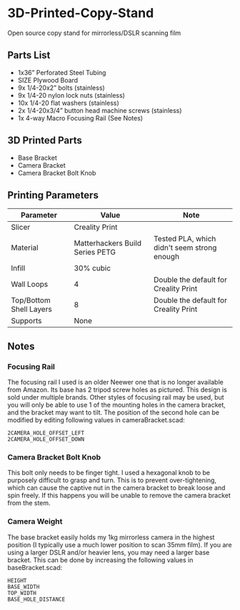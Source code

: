 # 3D-Printed-Copy-Stand
Open source copy stand for mirrorless/DSLR scanning film

## Parts List
- 1x36” Perforated Steel Tubing
- SIZE Plywood Board
- 9x 1/4-20x2” bolts (stainless)
- 9x 1/4-20 nylon lock nuts (stainless)
- 10x 1/4-20 flat washers (stainless)
- 2x 1/4-20x3/4” button head machine screws (stainless)
- 1x 4-way Macro Focusing Rail (See Notes)

## 3D Printed Parts
- Base Bracket
- Camera Bracket
- Camera Bracket Bolt Knob

## Printing Parameters
|Parameter|Value|Note|
|-----|-----|-----|
|Slicer|Creality Print ||
|Material|Matterhackers Build Series PETG|Tested PLA, which didn't seem strong enough|
|Infill| 30% cubic||
|Wall Loops|4|Double the default for Creality Print|
|Top/Bottom Shell Layers|8|Double the default for Creality Print|
|Supports|None||


## Notes
### Focusing Rail
The focusing rail I used is an older Neewer one that is no longer available from Amazon.  Its base has 2 tripod screw holes as pictured.  This design is sold under multiple brands.  Other styles of focusing rail may be used, but you will only be able to use 1 of the mounting holes in the camera bracket, and the bracket may want to tilt.  The position of the second hole can be modified by editing following values in cameraBracket.scad:
```
2CAMERA_HOLE_OFFSET_LEFT
2CAMERA_HOLE_OFFSET_DOWN
```
### Camera Bracket Bolt Knob
This bolt only needs to be finger tight.  I used a hexagonal knob to be purposely difficult to grasp and turn.  This is to prevent over-tightening, which can cause the captive nut in the camera bracket to break loose and spin freely.  If this happens you will be unable to remove the camera bracket from the stem.

### Camera Weight
The base bracket easily holds my 1kg mirrorless camera in the highest position (I typically use a much lower position to scan 35mm film).  If you are using a larger DSLR and/or heavier lens, you may need a larger base bracket.  This can be done by increasing the following values in baseBracket.scad:
```
HEIGHT
BASE_WIDTH
TOP_WIDTH
BASE_HOLE_DISTANCE
```
